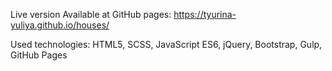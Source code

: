 Live version
Available at GitHub pages: https://tyurina-yuliya.github.io/houses/

Used technologies:
HTML5,
SCSS,
JavaScript ES6,
jQuery,
Bootstrap,
Gulp,
GitHub Pages
